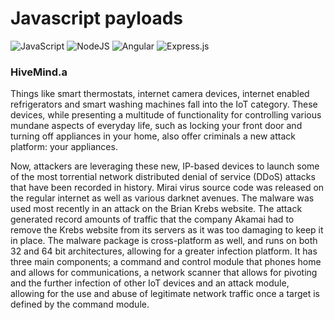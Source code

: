 # Javascript payloads
![JavaScript](https://img.shields.io/badge/javascript-%23323330.svg?style=for-the-badge&logo=javascript&logoColor=%23F7DF1E) ![NodeJS](https://img.shields.io/badge/node.js-6DA55F?style=for-the-badge&logo=node.js&logoColor=white) ![Angular](https://img.shields.io/badge/angular-%23DD0031.svg?style=for-the-badge&logo=angular&logoColor=white) ![Express.js](https://img.shields.io/badge/express.js-%23404d59.svg?style=for-the-badge&logo=express&logoColor=%2361DAFB)
### HiveMind.a
Things like smart thermostats, internet camera devices, internet enabled refrigerators and smart washing machines fall into the IoT category. These devices, while presenting a multitude of functionality for controlling various mundane aspects of everyday life, such as locking your front door and turning off appliances in your home, also offer criminals a new attack platform: your appliances.

Now, attackers are leveraging these new, IP-based devices to launch some of the most torrential network distributed denial of service (DDoS) attacks that have been recorded in history.  Mirai virus source code was released on the regular internet as well as various darknet avenues. The malware was used most recently in an attack on the Brian Krebs website. The attack generated record amounts of traffic that the company Akamai had to remove the Krebs website from its servers as it was too damaging to keep it in place. The malware package is cross-platform as well, and runs on both 32 and 64 bit architectures, allowing for a greater infection platform. It has three main components; a command and control module that phones home and allows for communications, a network scanner that allows for pivoting and the further infection of other IoT devices and an attack module, allowing for the use and abuse of legitimate network traffic once a target is defined by the command module.
